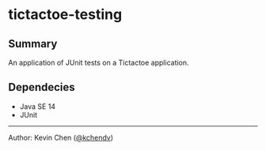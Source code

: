 # tictactoe-testing
## Summary
An application of JUnit tests on a Tictactoe application.

## Dependecies
* Java SE 14
* JUnit
---
Author: Kevin Chen ([@kchendv](https://github.com/kchendv))
